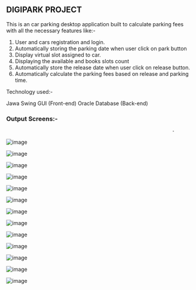 ## DIGIPARK PROJECT ##

This is an car parking desktop application built to calculate parking fees with all the necessary features like:-

1. User and cars registration and login.
2. Automatically storing the parking date when user click on park button
3. Display virtual slot assigned to car.
4. Displaying the available and books slots count
5. Automatically store the release date when user click on release button.
6. Automatically calculate the parking fees based on release and parking time.

Technology used:-

Jawa Swing GUI (Front-end)
Oracle Database (Back-end)

### Output Screens:- ###
                                                                  -

![image](https://user-images.githubusercontent.com/60978494/103551075-d1346200-4ecf-11eb-9064-dcd762eaa2ee.png)

![image](https://user-images.githubusercontent.com/60978494/103551278-21132900-4ed0-11eb-8940-020603387559.png)

![image](https://user-images.githubusercontent.com/60978494/103551475-633c6a80-4ed0-11eb-99f8-fe0301a174f9.png)

![image](https://user-images.githubusercontent.com/60978494/103551520-75b6a400-4ed0-11eb-86c6-d827284a3025.png)

![image](https://user-images.githubusercontent.com/60978494/103551581-87984700-4ed0-11eb-8f71-48839b223607.png)

![image](https://user-images.githubusercontent.com/60978494/103551613-95e66300-4ed0-11eb-97fc-c5324425f033.png)

![image](https://user-images.githubusercontent.com/60978494/103551652-a5fe4280-4ed0-11eb-9578-c3725e03eb42.png)

![image](https://user-images.githubusercontent.com/60978494/103551670-b1ea0480-4ed0-11eb-9577-fb7cc0f230f4.png)

![image](https://user-images.githubusercontent.com/60978494/103551697-bb736c80-4ed0-11eb-9c9d-c82722736616.png)

![image](https://user-images.githubusercontent.com/60978494/103551715-c4643e00-4ed0-11eb-8ab3-48d6327a42f8.png)

![image](https://user-images.githubusercontent.com/60978494/103551736-cdeda600-4ed0-11eb-8c67-c9f9f2095c93.png)

![image](https://user-images.githubusercontent.com/60978494/103551764-d8a83b00-4ed0-11eb-92dd-a39ca4a99498.png)

![image](https://user-images.githubusercontent.com/60978494/103551789-e231a300-4ed0-11eb-8f3b-25d5c9d368ba.png)





